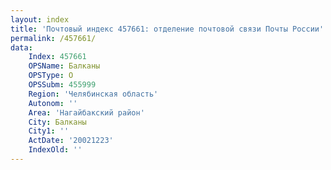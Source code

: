 ```yaml
---
layout: index
title: 'Почтовый индекс 457661: отделение почтовой связи Почты России'
permalink: /457661/
data:
    Index: 457661
    OPSName: Балканы
    OPSType: О
    OPSSubm: 455999
    Region: 'Челябинская область'
    Autonom: ''
    Area: 'Нагайбакский район'
    City: Балканы
    City1: ''
    ActDate: '20021223'
    IndexOld: ''
---
```

